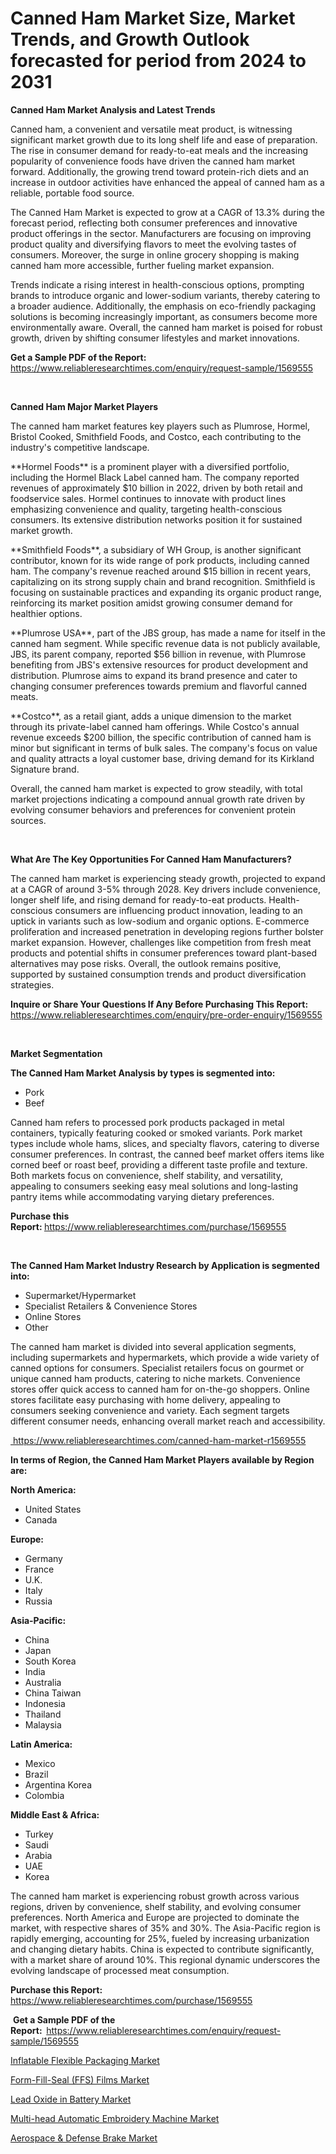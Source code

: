 <p><h1>Canned Ham Market Size, Market Trends, and Growth Outlook forecasted for period from 2024 to 2031</h1></p><p><strong>Canned Ham Market Analysis and Latest Trends</strong></p>
<p><p>Canned ham, a convenient and versatile meat product, is witnessing significant market growth due to its long shelf life and ease of preparation. The rise in consumer demand for ready-to-eat meals and the increasing popularity of convenience foods have driven the canned ham market forward. Additionally, the growing trend toward protein-rich diets and an increase in outdoor activities have enhanced the appeal of canned ham as a reliable, portable food source.</p><p>The Canned Ham Market is expected to grow at a CAGR of 13.3% during the forecast period, reflecting both consumer preferences and innovative product offerings in the sector. Manufacturers are focusing on improving product quality and diversifying flavors to meet the evolving tastes of consumers. Moreover, the surge in online grocery shopping is making canned ham more accessible, further fueling market expansion.</p><p>Trends indicate a rising interest in health-conscious options, prompting brands to introduce organic and lower-sodium variants, thereby catering to a broader audience. Additionally, the emphasis on eco-friendly packaging solutions is becoming increasingly important, as consumers become more environmentally aware. Overall, the canned ham market is poised for robust growth, driven by shifting consumer lifestyles and market innovations.</p></p>
<p><strong>Get a Sample PDF of the Report:&nbsp;</strong> <a href="https://www.reliableresearchtimes.com/enquiry/request-sample/1569555?utm_campaign=1486&utm_medium=2&utm_source=Github&utm_content=ia&utm_term=14102024&utm_id=canned-ham">https://www.reliableresearchtimes.com/enquiry/request-sample/1569555</a></p>
<p>&nbsp;</p>
<p><strong>Canned Ham Major Market Players</strong></p>
<p><p>The canned ham market features key players such as Plumrose, Hormel, Bristol Cooked, Smithfield Foods, and Costco, each contributing to the industry's competitive landscape.</p><p>**Hormel Foods** is a prominent player with a diversified portfolio, including the Hormel Black Label canned ham. The company reported revenues of approximately $10 billion in 2022, driven by both retail and foodservice sales. Hormel continues to innovate with product lines emphasizing convenience and quality, targeting health-conscious consumers. Its extensive distribution networks position it for sustained market growth.</p><p>**Smithfield Foods**, a subsidiary of WH Group, is another significant contributor, known for its wide range of pork products, including canned ham. The company's revenue reached around $15 billion in recent years, capitalizing on its strong supply chain and brand recognition. Smithfield is focusing on sustainable practices and expanding its organic product range, reinforcing its market position amidst growing consumer demand for healthier options.</p><p>**Plumrose USA**, part of the JBS group, has made a name for itself in the canned ham segment. While specific revenue data is not publicly available, JBS, its parent company, reported $56 billion in revenue, with Plumrose benefiting from JBS's extensive resources for product development and distribution. Plumrose aims to expand its brand presence and cater to changing consumer preferences towards premium and flavorful canned meats.</p><p>**Costco**, as a retail giant, adds a unique dimension to the market through its private-label canned ham offerings. While Costco's annual revenue exceeds $200 billion, the specific contribution of canned ham is minor but significant in terms of bulk sales. The company's focus on value and quality attracts a loyal customer base, driving demand for its Kirkland Signature brand.</p><p>Overall, the canned ham market is expected to grow steadily, with total market projections indicating a compound annual growth rate driven by evolving consumer behaviors and preferences for convenient protein sources.</p></p>
<p>&nbsp;</p>
<p><strong>What Are The Key Opportunities For Canned Ham Manufacturers?</strong></p>
<p><p>The canned ham market is experiencing steady growth, projected to expand at a CAGR of around 3-5% through 2028. Key drivers include convenience, longer shelf life, and rising demand for ready-to-eat products. Health-conscious consumers are influencing product innovation, leading to an uptick in variants such as low-sodium and organic options. E-commerce proliferation and increased penetration in developing regions further bolster market expansion. However, challenges like competition from fresh meat products and potential shifts in consumer preferences toward plant-based alternatives may pose risks. Overall, the outlook remains positive, supported by sustained consumption trends and product diversification strategies.</p></p>
<p><strong>Inquire or Share Your Questions If Any Before Purchasing This Report:</strong> <a href="https://www.reliableresearchtimes.com/enquiry/pre-order-enquiry/1569555?utm_campaign=1486&utm_medium=2&utm_source=Github&utm_content=ia&utm_term=14102024&utm_id=canned-ham">https://www.reliableresearchtimes.com/enquiry/pre-order-enquiry/1569555</a></p>
<p>&nbsp;</p>
<p><strong>Market Segmentation</strong></p>
<p><strong>The Canned Ham Market Analysis by types is segmented into:</strong></p>
<p><ul><li>Pork</li><li>Beef</li></ul></p>
<p><p>Canned ham refers to processed pork products packaged in metal containers, typically featuring cooked or smoked variants. Pork market types include whole hams, slices, and specialty flavors, catering to diverse consumer preferences. In contrast, the canned beef market offers items like corned beef or roast beef, providing a different taste profile and texture. Both markets focus on convenience, shelf stability, and versatility, appealing to consumers seeking easy meal solutions and long-lasting pantry items while accommodating varying dietary preferences.</p></p>
<p><strong>Purchase this Report:&nbsp;</strong><a href="https://www.reliableresearchtimes.com/purchase/1569555?utm_campaign=1486&utm_medium=2&utm_source=Github&utm_content=ia&utm_term=14102024&utm_id=canned-ham">https://www.reliableresearchtimes.com/purchase/1569555</a></p>
<p>&nbsp;</p>
<p><strong>The Canned Ham Market Industry Research by Application is segmented into:</strong></p>
<p><ul><li>Supermarket/Hypermarket</li><li>Specialist Retailers & Convenience Stores</li><li>Online Stores</li><li>Other</li></ul></p>
<p><p>The canned ham market is divided into several application segments, including supermarkets and hypermarkets, which provide a wide variety of canned options for consumers. Specialist retailers focus on gourmet or unique canned ham products, catering to niche markets. Convenience stores offer quick access to canned ham for on-the-go shoppers. Online stores facilitate easy purchasing with home delivery, appealing to consumers seeking convenience and variety. Each segment targets different consumer needs, enhancing overall market reach and accessibility.</p></p>
<p><a href="https://www.reliableresearchtimes.com/canned-ham-market-r1569555?utm_campaign=1486&utm_medium=2&utm_source=Github&utm_content=ia&utm_term=14102024&utm_id=canned-ham">&nbsp;https://www.reliableresearchtimes.com/canned-ham-market-r1569555</a></p>
<p><strong>In terms of Region, the Canned Ham Market Players available by Region are:</strong></p>
<p>
    <p> <strong> North America: </strong>
        <ul>
            <li>United States</li>
            <li>Canada</li>
        </ul>
        </p> 
    <p> <strong> Europe: </strong>
        <ul>
            <li>Germany</li>
            <li>France</li>
            <li>U.K.</li>
            <li>Italy</li>
            <li>Russia</li>
        </ul>
        </p> 
    <p> <strong> Asia-Pacific: </strong>
        <ul>
            <li>China</li>
            <li>Japan</li>
            <li>South Korea</li>
            <li>India</li>
            <li>Australia</li>
            <li>China Taiwan</li>
            <li>Indonesia</li>
            <li>Thailand</li>
            <li>Malaysia</li>
        </ul>
        </p> 
    <p> <strong> Latin America: </strong>
        <ul>
            <li>Mexico</li>
            <li>Brazil</li>
            <li>Argentina Korea</li>
            <li>Colombia</li>
        </ul>
        </p> 
    <p> <strong> Middle East & Africa: </strong>
        <ul>
            <li>Turkey</li>
            <li>Saudi</li>
            <li>Arabia</li>
            <li>UAE</li>
            <li>Korea</li>
        </ul>
    </p>
    </p>
<p><p>The canned ham market is experiencing robust growth across various regions, driven by convenience, shelf stability, and evolving consumer preferences. North America and Europe are projected to dominate the market, with respective shares of 35% and 30%. The Asia-Pacific region is rapidly emerging, accounting for 25%, fueled by increasing urbanization and changing dietary habits. China is expected to contribute significantly, with a market share of around 10%. This regional dynamic underscores the evolving landscape of processed meat consumption.</p></p>
<p><strong>Purchase this Report: </strong><a href="https://www.reliableresearchtimes.com/purchase/1569555?utm_campaign=1486&utm_medium=2&utm_source=Github&utm_content=ia&utm_term=14102024&utm_id=canned-ham">https://www.reliableresearchtimes.com/purchase/1569555</a></p>
<p>&nbsp;<strong>Get a Sample PDF of the Report:&nbsp;&nbsp;</strong><a href="https://www.reliableresearchtimes.com/enquiry/request-sample/1569555?utm_campaign=1486&utm_medium=2&utm_source=Github&utm_content=ia&utm_term=14102024&utm_id=canned-ham">https://www.reliableresearchtimes.com/enquiry/request-sample/1569555</a></p>
<p><strong></strong></p>
<p><p><a href="https://www.linkedin.com/pulse/unlocking-growth-potential-strategic-analysis-inflatable-flexible-sbjyc?trk=public_post_embed_feed-article-content&utm_campaign=1486&utm_medium=2&utm_source=Github&utm_content=ia&utm_term=14102024&utm_id=canned-ham">Inflatable Flexible Packaging Market</a></p><p><a href="https://www.linkedin.com/pulse/form-fill-seal-ffs-films-value-chain-analysis-from-raw-materials-bi2ac?trk=public_post_embed_feed-article-content&utm_campaign=1486&utm_medium=2&utm_source=Github&utm_content=ia&utm_term=14102024&utm_id=canned-ham">Form-Fill-Seal (FFS) Films Market</a></p><p><a href="https://www.linkedin.com/pulse/opportunities-challenges-lead-oxide-battery-market-strategic-rrzwc?trk=public_post_embed_feed-article-content&utm_campaign=1486&utm_medium=2&utm_source=Github&utm_content=ia&utm_term=14102024&utm_id=canned-ham">Lead Oxide in Battery Market</a></p><p><a href="https://www.linkedin.com/pulse/multi-head-automatic-embroidery-machine-market2024-2031-industry-qefdc?trk=public_post_embed_feed-article-content&utm_campaign=1486&utm_medium=2&utm_source=Github&utm_content=ia&utm_term=14102024&utm_id=canned-ham">Multi-head Automatic Embroidery Machine Market</a></p><p><a href="https://www.linkedin.com/pulse/key-drivers-aerospace-defense-brake-market-trends-future-outlook-d7owc?trk=public_post_embed_feed-article-content&utm_campaign=1486&utm_medium=2&utm_source=Github&utm_content=ia&utm_term=14102024&utm_id=canned-ham">Aerospace & Defense Brake Market</a></p></p>